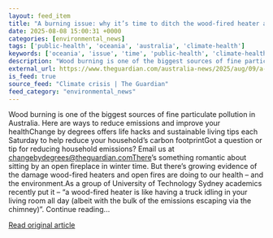 ```yaml
---
layout: feed_item
title: "A burning issue: why it’s time to ditch the wood-fired heater and opt for eco alternatives"
date: 2025-08-08 15:00:31 +0000
categories: [environmental_news]
tags: ['public-health', 'oceania', 'australia', 'climate-health']
keywords: ['oceania', 'issue', 'time', 'public-health', 'climate-health', 'burning', 'australia']
description: "Wood burning is one of the biggest sources of fine particulate pollution in Australia"
external_url: https://www.theguardian.com/australia-news/2025/aug/09/a-burning-issue-why-its-time-to-ditch-the-wood-fired-heater-and-opt-for-eco-alternative
is_feed: true
source_feed: "Climate crisis | The Guardian"
feed_category: "environmental_news"
---
```


Wood burning is one of the biggest sources of fine particulate pollution in Australia. Here are ways to reduce emissions and improve your healthChange by degrees offers life hacks and sustainable living tips each Saturday to help reduce your household’s carbon footprintGot a question or tip for reducing household emissions? Email us at changebydegrees@theguardian.comThere’s something romantic about sitting by an open fireplace in winter time. But there’s growing evidence of the damage wood-fired heaters and open fires are doing to our health – and the environment.As a group of University of Technology Sydney academics recently put it – “a wood-fired heater is like having a truck idling in your living room all day (albeit with the bulk of the emissions escaping via the chimney)”. Continue reading...

[Read original article](https://www.theguardian.com/australia-news/2025/aug/09/a-burning-issue-why-its-time-to-ditch-the-wood-fired-heater-and-opt-for-eco-alternative)
